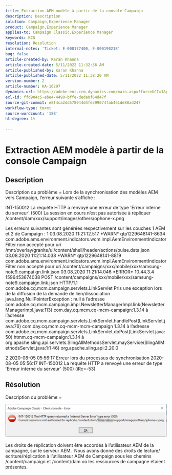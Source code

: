 ```yaml
---
title: Extraction AEM modèle à partir de la console Campaign
description: Description
solution: Campaign,Experience Manager
product: Campaign,Experience Manager
applies-to: Campaign Classic,Experience Manager
keywords: KCS
resolution: Resolution
internal-notes: 'Ticket: E-000177400, E-000190218'
bug: false
article-created-by: Karan Khanna
article-created-date: 5/11/2022 11:32:36 AM
article-published-by: Karan Khanna
article-published-date: 5/11/2022 11:38:20 AM
version-number: 2
article-number: KA-16297
dynamics-url: https://adobe-ent.crm.dynamics.com/main.aspx?forceUCI=1&pagetype=entityrecord&etn=knowledgearticle&id=4a2fcd0a-1ed1-ec11-a7b5-00224809c556
exl-id: ffd904c5-ebe4-4490-bffe-deda0f64d47f
source-git-commit: e8f4ca2dd578944d4fe399074fab461de88ad247
workflow-type: tm+mt
source-wordcount: '188'
ht-degree: 1%

---
```


# Extraction AEM modèle à partir de la console Campaign

## Description


Description du problème = Lors de la synchronisation des modèles AEM vers Campaign, l’erreur suivante s’affiche :

INT-150012 La requête HTTP a renvoyé une erreur de type &#39;Erreur interne du serveur&#39; (500) La session en cours n’est pas autorisée à répliquer /content/dam/xxx/support/images/others/ophone-x.png

Les erreurs suivantes sont générées respectivement sur les couches 1 AEM et 2 de Campaign : 1 03.08.2020 11:21:12.517 \*WARN\* qtp1229648141-8634 com.adobe.ams.environment.indicators.wcm.impl.AemEnvironmentIndicatorFilter non accepté pour uri /mnt/overlay/granite/ui/content/shell/header/actions/pulse.data.json 03.08.2020 11:21:14.038 \*WARN\* qtp1229648141-8819 com.adobe.ams.environment.indicators.wcm.impl.AemEnvironmentIndicatorFilter non accepté pour uri /content/campaigns/xxx/mobile/xxx/samsung-note9.campai gn.link.json 03.08.2020 11:21:14.046 \*ERROR\* 10.44.3.4 1596453674038 POST /content/campaigns/xxx/mobile/xxx/samsung-note9.campaign.link.json HTTP/1.1 com.adobe.cq.mcm.campaign.servlets.LinkServlet Pris une exception lors de la diffusion de la demande de lien/dissociation java.lang.NullPointerException : null à l’adresse com.adobe.cq.mcm.campaign.impl.NewsletterManagerImpl.link(NewsletterManagerImpl.java:113) com.day.cq.mcm.cq-mcm-campaign:1.3.14 à l’adresse com.adobe.cq.mcm.campaign.servlets.LinkServlet.handlePost(LinkServlet.java:76) com.day.cq.mcm.cq-mcm-mcm-campaign 1.3.14 à l’adresse com.adobe.cq.mcm.campaign.servlets.LinkServlet.doPost(LinkServlet.java:50) htmm.cq-mcm-campaign:1.3.14 à org.apache.sling.api.servlets.SlingAllMethodsServlet.mayService(SlingAllMethodsServlet.java:1:1 46) org.apache.sling.api:2.20.0

2 2020-08-05 05:56:17 Erreur lors du processus de synchronisation 2020-08-05 05:56:17 INT-150012 La requête HTTP a renvoyé une erreur de type &#39;Erreur interne du serveur&#39; (500) (iRc=-53)


## Résolution


Description du problème =



![](assets/3da0dec6-1ed1-ec11-a7b5-00224809c556.png)



Les droits de réplication doivent être accordés à l’utilisateur AEM de la campagne, sur le serveur AEM.  Nous avons donné des droits de lecture/écriture/réplication à l’utilisateur AEM de Campaign sous les chemins /content/campaign et /content/dam où les ressources de campagne étaient présentes.

